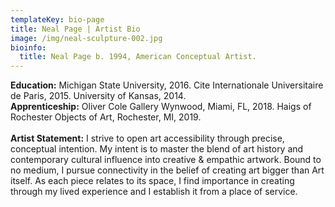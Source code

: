 ```yaml
---
templateKey: bio-page
title: Neal Page | Artist Bio
image: /img/neal-sculpture-002.jpg
bioinfo:
  title: Neal Page b. 1994, American Conceptual Artist.
---
```

**Education:** Michigan State University, 2016. Cite Internationale Universitaire de Paris, 2015. University of Kansas, 2014.<br> 
**Apprenticeship:** Oliver Cole Gallery Wynwood, Miami, FL, 2018. Haigs of Rochester Objects of Art, Rochester, MI, 2019.\
<br>
**Artist Statement:** I strive to open art accessibility through precise, conceptual intention. My intent is to master the blend of art history and contemporary cultural influence into creative & empathic artwork. Bound to no medium, I pursue connectivity in the belief of creating art bigger than Art itself. As each piece relates to its space, I find importance in creating through my lived experience and I establish it from a place of service.
